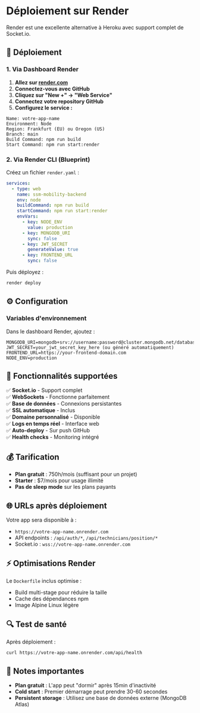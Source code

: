 # Déploiement sur Render

Render est une excellente alternative à Heroku avec support complet de Socket.io.

## 🚀 Déploiement

### 1. Via Dashboard Render

1. **Allez sur [render.com](https://render.com)**
2. **Connectez-vous avec GitHub**
3. **Cliquez sur "New +" → "Web Service"**
4. **Connectez votre repository GitHub**
5. **Configurez le service :**

```
Name: votre-app-name
Environment: Node
Region: Frankfurt (EU) ou Oregon (US)
Branch: main
Build Command: npm run build
Start Command: npm run start:render
```

### 2. Via Render CLI (Blueprint)

Créez un fichier `render.yaml` :

```yaml
services:
  - type: web
    name: ssm-mobility-backend
    env: node
    buildCommand: npm run build
    startCommand: npm run start:render
    envVars:
      - key: NODE_ENV
        value: production
      - key: MONGODB_URI
        sync: false
      - key: JWT_SECRET
        generateValue: true
      - key: FRONTEND_URL
        sync: false
```

Puis déployez :
```bash
render deploy
```

## ⚙️ Configuration

### Variables d'environnement

Dans le dashboard Render, ajoutez :

```env
MONGODB_URI=mongodb+srv://username:password@cluster.mongodb.net/database_name
JWT_SECRET=your_jwt_secret_key_here (ou généré automatiquement)
FRONTEND_URL=https://your-frontend-domain.com
NODE_ENV=production
```

## 🔧 Fonctionnalités supportées

✅ **Socket.io** - Support complet  
✅ **WebSockets** - Fonctionne parfaitement  
✅ **Base de données** - Connexions persistantes  
✅ **SSL automatique** - Inclus  
✅ **Domaine personnalisé** - Disponible  
✅ **Logs en temps réel** - Interface web  
✅ **Auto-deploy** - Sur push GitHub  
✅ **Health checks** - Monitoring intégré  

## 💰 Tarification

- **Plan gratuit** : 750h/mois (suffisant pour un projet)
- **Starter** : $7/mois pour usage illimité
- **Pas de sleep mode** sur les plans payants

## 🌐 URLs après déploiement

Votre app sera disponible à :
- `https://votre-app-name.onrender.com`
- API endpoints : `/api/auth/*`, `/api/technicians/position/*`
- Socket.io : `wss://votre-app-name.onrender.com`

## ⚡ Optimisations Render

Le `Dockerfile` inclus optimise :
- Build multi-stage pour réduire la taille
- Cache des dépendances npm
- Image Alpine Linux légère

## 🔍 Test de santé

Après déploiement :
```bash
curl https://votre-app-name.onrender.com/api/health
```

## 🚨 Notes importantes

- **Plan gratuit** : L'app peut "dormir" après 15min d'inactivité
- **Cold start** : Premier démarrage peut prendre 30-60 secondes
- **Persistent storage** : Utilisez une base de données externe (MongoDB Atlas)